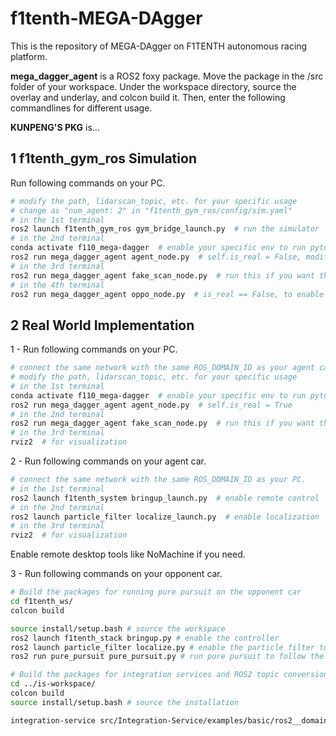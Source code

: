 # f1tenth-MEGA-DAgger
 This is the repository of MEGA-DAgger on F1TENTH autonomous racing platform.

**mega_dagger_agent** is a ROS2 foxy package. 
Move the package in the /src folder of your workspace.
Under the workspace directory, source the overlay and underlay, and colcon build it. 
Then, enter the following commandlines for different usage.

**KUNPENG'S PKG** is...

## 1 f1tenth_gym_ros Simulation

Run following commands on your PC. 
```bash
# modify the path, lidarscan_topic, etc. for your specific usage
# change as "num_agent: 2" in "f1tenth_gym_ros/config/sim.yaml"
# in the 1st terminal
ros2 launch f1tenth_gym_ros gym_bridge_launch.py  # run the simulator
# in the 2nd terminal
conda activate f110_mega-dagger  # enable your specific env to run pytorch, etc.
ros2 run mega_dagger_agent agent_node.py  # self.is_real = False, modify self.lidarscan_topic
# in the 3rd terminal
ros2 run mega_dagger_agent fake_scan_node.py  # run this if you want the modified lidar scan
# in the 4th terminal
ros2 run mega_dagger_agent oppo_node.py  # is_real == False, to enable the opponent car in sim
```

## 2 Real World Implementation

1 - Run following commands on your PC. 
```bash
# connect the same network with the same ROS_DOMAIN_ID as your agent car. 
# modify the path, lidarscan_topic, etc. for your specific usage
# in the 1st terminal
conda activate f110_mega-dagger  # enable your specific env to run pytorch, etc.
ros2 run mega_dagger_agent agent_node.py  # self.is_real = True
# in the 2nd terminal
ros2 run mega_dagger_agent fake_scan_node.py  # run this if you want the modified lidar scan
# in the 3rd terminal
rviz2  # for visualization
```

2 - Run following commands on your agent car.
```bash
# connect the same network with the same ROS_DOMAIN_ID as your PC. 
# in the 1st terminal
ros2 launch f1tenth_system bringup_launch.py  # enable remote control
# in the 2nd terminal
ros2 launch particle_filter localize_launch.py  # enable localization
# in the 3rd terminal
rviz2  # for visualization
```
Enable remote desktop tools like NoMachine if you need. 

3 - Run following commands on your opponent car.
```bash
# Build the packages for running pure pursuit on the opponent car
cd f1tenth_ws/
colcon build

source install/setup.bash # source the workspace
ros2 launch f1tenth_stack bringup.py # enable the controller
ros2 launch particle_filter localize.py # enable the particle filter to do localization
ros2 run pure_pursuit pure_pursuit.py # run pure pursuit to follow the waypoints

# Build the packages for integration services and ROS2 topic conversion on the opponent car
cd ../is-workspace/
colcon build
source install/setup.bash # source the installation

integration-service src/Integration-Service/examples/basic/ros2__domain_id_change.yaml # run the integration service to connect different ros2 topics under different ros2 domain ID
```
